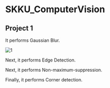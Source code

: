 # SKKU_ComputerVision

## Project 1

It performs Gaussian Blur.

![1](https://user-images.githubusercontent.com/43103079/71712110-25cd7900-2e47-11ea-9ece-7c4b84a2f809.png)

Next, it performs Edge Detection.


Next, it performs Non-maximum-suppression.

Finally, it performs Corner detection.
